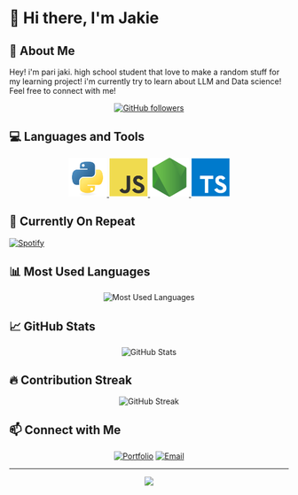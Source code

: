 # 👋 Hi there, I'm Jakie

## 🚀 About Me
Hey! i'm pari jaki. high school student that love to make a random stuff for my learning project! i'm currently try to learn about LLM and Data science! Feel free to connect with me!

<div align="center">
  
[![GitHub followers](https://img.shields.io/github/followers/jakiepari?style=social)](https://github.com/jakiepari)

</div>

## 💻 Languages and Tools

<div align="center">
  <a href="https://www.python.org" target="_blank">
    <img src="https://raw.githubusercontent.com/devicons/devicon/master/icons/python/python-original.svg" alt="python" width="70" height="70"/>
  </a>
  <a href="https://developer.mozilla.org/en-US/docs/Web/JavaScript" target="_blank">
    <img src="https://raw.githubusercontent.com/devicons/devicon/master/icons/javascript/javascript-original.svg" alt="javascript" width="70" height="70"/>
  </a>
  <a href="https://nodejs.org" target="_blank">
    <img src="https://raw.githubusercontent.com/devicons/devicon/master/icons/nodejs/nodejs-original.svg" alt="nodejs" width="70" height="70"/>
  </a>
  <a href="https://www.typescriptlang.org/" target="_blank">
    <img src="https://raw.githubusercontent.com/devicons/devicon/master/icons/typescript/typescript-original.svg" alt="typescript" width="70" height="70"/>
  </a>
</div>

## 🎵 Currently On Repeat
[![Spotify](https://developer.spotify.com/assets/branding-guidelines/icon3@2x.png)](https://open.spotify.com/track/37F0uwRSrdzkBiuj0D5UHI)

## 📊 Most Used Languages

<div align="center">
  <img src="https://github-readme-stats.vercel.app/api/top-langs/?username=jakiepari&layout=compact&theme=radical&hide_border=true&langs_count=8" alt="Most Used Languages" />
</div>

## 📈 GitHub Stats

<div align="center">
  <img src="https://github-readme-stats.vercel.app/api?username=jakiepari&show_icons=true&theme=radical&hide_border=true" alt="GitHub Stats" />
</div>

## 🔥 Contribution Streak

<div align="center">
  <img src="https://github-readme-streak-stats.herokuapp.com/?user=jakiepari&theme=radical&hide_border=true" alt="GitHub Streak"/>
</div>

## 📫 Connect with Me

<div align="center">

[![Portfolio](https://img.shields.io/badge/-Portfolio-000000?style=for-the-badge&logo=notion&logoColor=white)](https://farih.vercel.app)
[![Email](https://img.shields.io/badge/-Email-D14836?style=for-the-badge&logo=gmail&logoColor=white)](mailto:farihmuhammad75@gmail.com)

</div>

---

<div align="center">
  
![](https://visitor-badge.laobi.icu/badge?page_id=jakiepari.jakiepari)

</div>
